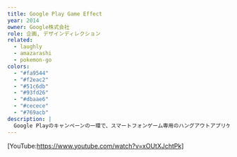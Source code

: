 ```yaml
---
title: Google Play Game Effect
year: 2014
owner: Google株式会社
role: 企画, デザインディレクション
related:
  - laughly
  - amazarashi
  - pokemon-go
colors:
  - "#fa9544"
  - "#f2eac2"
  - "#51c6db"
  - "#93fd26"
  - "#dbaae6"
  - "#cecece"
  - "#769acb"
description: |
  Google Playのキャンペーンの一環で、スマートフォンゲーム専用のハングアウトアプリケーションの企画・制作を行いました。ゲームキャラクターのコスチュームを着たり、喜怒哀楽をスタンプで表現しながら友だちや家族とマルチゲームを楽しむことが出来ます。
---
```


<work-media name="hangout_screenshot_1.jpg" alt="Google Play Game Effectの画面" />
<work-media name="hangout_screenshot_2.jpg" alt="Google Play Game Effectの画面" />

[YouTube:https://www.youtube.com/watch?v=xOUtXJchtPk]
